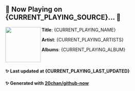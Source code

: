 ## 🎵 Now Playing on {CURRENT_PLAYING_SOURCE}... 🎵

[<img align="left" width="110" height="110" src="{CURRENT_PLAYING_ALBUM_SRC}">]({CURRENT_PLAYING_URL})
**Title**: {CURRENT_PLAYING_NAME}

**Artist**: {CURRENT_PLAYING_ARTISTS}

**Albums**: {CURRENT_PLAYING_ALBUM}

<br>

#### ✨ Last updated at {CURRENT_PLAYING_LAST_UPDATED}
#### ✨ Generated with [20chan/github-now](https://github.com/20chan/github-now)


